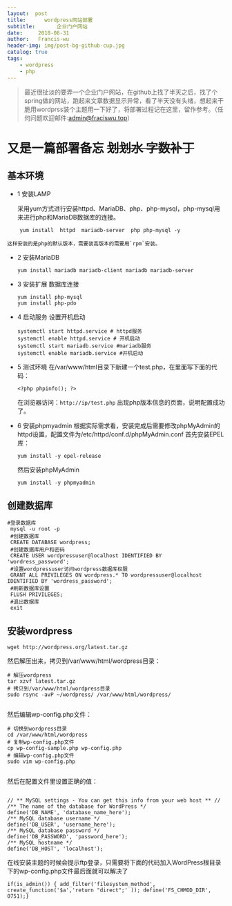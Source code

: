 ```yaml
---
layout:  post
title:		wordpress网站部署
subtitle:		企业门户网站
date:     2018-08-31
author:   Francis-wu
header-img: img/post-bg-github-cup.jpg
catalog: true
tags:
    - wordpress
    - php
---
```


>最近很扯淡的要弄一个企业门户网站，在github上找了半天之后，找了个spring做的网站，跑起来文章数据显示异常，看了半天没有头绪，想起来干脆用wordprss装个主题用一下好了，将部署过程记在这里，留作参考。（任何问题欢迎邮件:[admin@fraciswu.top](admin@fraciswu.top)）

# 又是一篇部署备忘 ~~划划水 字数补丁~~

## 基本环境
* 1 安装LAMP

    采用yum方式进行安装httpd、MariaDB、php、php-mysql，php-mysql用来进行php和MariaDB数据库的连接。

```
    yum install  httpd  mariadb-server  php php-mysql -y
```
    这样安装的是php的默认版本，需要装高版本的需要用`rpm`安装。
* 2 安装MariaDB
    ```
    yum install mariadb mariadb-client mariadb mariadb-server
    ```
* 3 安装扩展 数据库连接
    ```
    yum install php-mysql
    yum install php-pdo
    ```
* 4 启动服务 设置开机启动
    ```
    systemctl start httpd.service # httpd服务
    systemctl enable httpd.service # 开机启动
    systemctl start mariadb.service #mariadb服务
    systemctl enable mariadb.service #开机启动
    ```
    
* 5 测试环境
    在/var/www/html目录下新建一个test.php，在里面写下面的代码：
    ```
    <?php phpinfo(); ?>
    ```
    在浏览器访问：`http://ip/test.php`
    出现php版本信息的页面，说明配置成功了。 
    
* 6 安装phpmyadmin
    根据实际需求看，安装完成后需要修改phpMyAdmin的httpd设置，配置文件为/etc/httpd/conf.d/phpMyAdmin.conf
    首先安装EPEL库：
    ```
    yum install -y epel-release
    ```
    然后安装phpMyAdmin
    ```
    yum install -y phpmyadmin
    ```
    
## 创建数据库
   ```
   #登录数据库
    mysql -u root -p
    #创建数据库
    CREATE DATABASE wordpress;
    #创建数据库用户和密码
    CREATE USER wordpressuser@localhost IDENTIFIED BY 'wordress_password';
    #设置wordpressuser访问wordpress数据库权限
    GRANT ALL PRIVILEGES ON wordpress.* TO wordpressuser@localhost IDENTIFIED BY 'wordress_password';
    #刷新数据库设置
    FLUSH PRIVILEGES;
    #退出数据库
    exit
   ```
   
## 安装wordpress
   ```
   wget http://wordpress.org/latest.tar.gz
   ```
然后解压出来，拷贝到/var/www/html/wordpress目录：
```
# 解压wordpress
tar xzvf latest.tar.gz
# 拷贝到/var/www/html/wordpress目录
sudo rsync -avP ~/wordpress/ /var/www/html/wordpress/


```
然后编辑wp-config.php文件：
```
# 切换到wordpress目录
cd /var/www/html/wordpress
# 复制wp-config.php文件
cp wp-config-sample.php wp-config.php
# 编辑wp-config.php文件
sudo vim wp-config.php


```
然后在配置文件里设置正确的值：
```

// ** MySQL settings - You can get this info from your web host ** //
/** The name of the database for WordPress */
define('DB_NAME', 'database_name_here');
/** MySQL database username */
define('DB_USER', 'username_here');
/** MySQL database password */
define('DB_PASSWORD', 'password_here');
/** MySQL hostname */
define('DB_HOST', 'localhost');

```

在线安装主题的时候会提示ftp登录，只需要将下面的代码加入WordPress根目录下的wp-config.php文件最后面就可以解决了
```
if(is_admin()) { add_filter('filesystem_method', create_function('$a','return "direct";' )); define('FS_CHMOD_DIR', 0751);}
```
